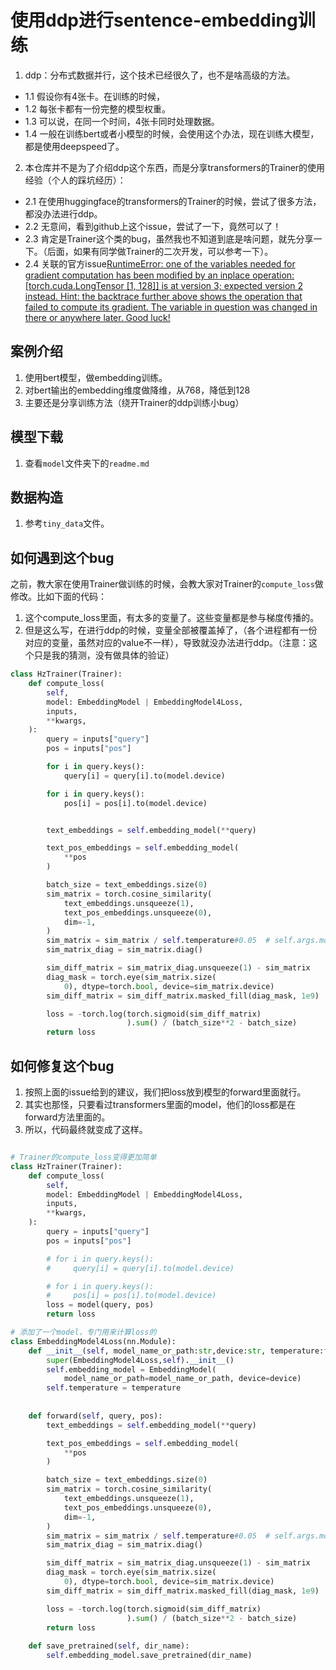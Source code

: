 # 使用ddp进行sentence-embedding训练

1. ddp：分布式数据并行，这个技术已经很久了，也不是啥高级的方法。
- 1.1 假设你有4张卡。在训练的时候，
- 1.2 每张卡都有一份完整的模型权重。
- 1.3 可以说，在同一个时间，4张卡同时处理数据。
- 1.4 一般在训练bert或者小模型的时候，会使用这个办法，现在训练大模型，都是使用deepspeed了。
2. 本仓库并不是为了介绍ddp这个东西，而是分享transformers的Trainer的使用经验（个人的踩坑经历）：
- 2.1 在使用huggingface的transformers的Trainer的时候，尝试了很多方法，都没办法进行ddp。
- 2.2 无意间，看到github上这个issue，尝试了一下，竟然可以了！
- 2.3 肯定是Trainer这个类的bug，虽然我也不知道到底是啥问题，就先分享一下。（后面，如果有同学做Trainer的二次开发，可以参考一下）。
- 2.4 关联的官方issue[RuntimeError: one of the variables needed for gradient computation has been modified by an inplace operation: [torch.cuda.LongTensor [1, 128]] is at version 3; expected version 2 instead. Hint: the backtrace further above shows the operation that failed to compute its gradient. The variable in question was changed in there or anywhere later. Good luck! ](https://github.com/huggingface/transformers/issues/23087)


## 案例介绍
1. 使用bert模型，做embedding训练。
2. 对bert输出的embedding维度做降维，从768，降低到128
3. 主要还是分享训练方法（绕开Trainer的ddp训练小bug）


## 模型下载
1. 查看`model`文件夹下的`readme.md`


## 数据构造
1. 参考`tiny_data`文件。


## 如何遇到这个bug
之前，教大家在使用Trainer做训练的时候，会教大家对Trainer的`compute_loss`做修改。比如下面的代码：
1. 这个compute_loss里面，有太多的变量了。这些变量都是参与梯度传播的。
2. 但是这么写，在进行ddp的时候，变量全部被覆盖掉了，（各个进程都有一份对应的变量，虽然对应的value不一样），导致就没办法进行ddp。（注意：这个只是我的猜测，没有做具体的验证）
```python
class HzTrainer(Trainer):
    def compute_loss(
        self,
        model: EmbeddingModel | EmbeddingModel4Loss,
        inputs,
        **kwargs,
    ):
        query = inputs["query"]
        pos = inputs["pos"]

        for i in query.keys():
            query[i] = query[i].to(model.device)

        for i in query.keys():
            pos[i] = pos[i].to(model.device)


        text_embeddings = self.embedding_model(**query)

        text_pos_embeddings = self.embedding_model(
            **pos
        )

        batch_size = text_embeddings.size(0)
        sim_matrix = torch.cosine_similarity(
            text_embeddings.unsqueeze(1),
            text_pos_embeddings.unsqueeze(0),
            dim=-1,
        )
        sim_matrix = sim_matrix / self.temperature#0.05  # self.args.model_train_temperature
        sim_matrix_diag = sim_matrix.diag()

        sim_diff_matrix = sim_matrix_diag.unsqueeze(1) - sim_matrix
        diag_mask = torch.eye(sim_matrix.size(
            0), dtype=torch.bool, device=sim_matrix.device)
        sim_diff_matrix = sim_diff_matrix.masked_fill(diag_mask, 1e9)

        loss = -torch.log(torch.sigmoid(sim_diff_matrix)
                          ).sum() / (batch_size**2 - batch_size)
        return loss


```


## 如何修复这个bug
1. 按照上面的issue给到的建议，我们把loss放到模型的forward里面就行。
2. 其实也那怪，只要看过transformers里面的model，他们的loss都是在forward方法里面的。
3. 所以，代码最终就变成了这样。

```python

# Trainer的compute_loss变得更加简单
class HzTrainer(Trainer):
    def compute_loss(
        self,
        model: EmbeddingModel | EmbeddingModel4Loss,
        inputs,
        **kwargs,
    ):
        query = inputs["query"]
        pos = inputs["pos"]

        # for i in query.keys():
        #     query[i] = query[i].to(model.device)

        # for i in query.keys():
        #     pos[i] = pos[i].to(model.device)
        loss = model(query, pos)
        return loss
```


```python
# 添加了一个model，专门用来计算loss的
class EmbeddingModel4Loss(nn.Module):
    def __init__(self, model_name_or_path:str,device:str, temperature:float) -> None:
        super(EmbeddingModel4Loss,self).__init__()
        self.embedding_model = EmbeddingModel(
            model_name_or_path=model_name_or_path, device=device)
        self.temperature = temperature
        
    
    def forward(self, query, pos):
        text_embeddings = self.embedding_model(**query)

        text_pos_embeddings = self.embedding_model(
            **pos
        )

        batch_size = text_embeddings.size(0)
        sim_matrix = torch.cosine_similarity(
            text_embeddings.unsqueeze(1),
            text_pos_embeddings.unsqueeze(0),
            dim=-1,
        )
        sim_matrix = sim_matrix / self.temperature#0.05  # self.args.model_train_temperature
        sim_matrix_diag = sim_matrix.diag()

        sim_diff_matrix = sim_matrix_diag.unsqueeze(1) - sim_matrix
        diag_mask = torch.eye(sim_matrix.size(
            0), dtype=torch.bool, device=sim_matrix.device)
        sim_diff_matrix = sim_diff_matrix.masked_fill(diag_mask, 1e9)

        loss = -torch.log(torch.sigmoid(sim_diff_matrix)
                          ).sum() / (batch_size**2 - batch_size)
        return loss
    
    def save_pretrained(self, dir_name):
        self.embedding_model.save_pretrained(dir_name)

```




